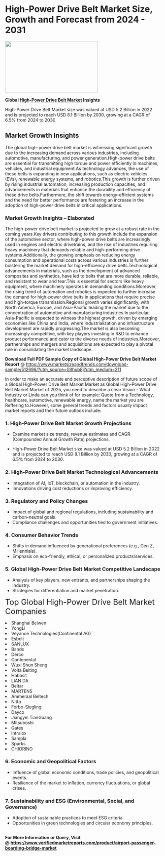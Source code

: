 <H1>High-Power Drive Belt Market Size, Growth and Forecast from 2024 - 2031</H1><img class="aligncenter size-medium wp-image-584254" src="https://thirdeyenews.in/wp-content/uploads/2024/09/Global-Market-Research-300x168.jpeg" alt="" width="300" height="168" /><p><strong>Global&nbsp;<a href="https://www.marketsizeandtrends.com/download-sample/512696/?utm_source=Github8j?utm_medium=211">High-Power Drive Belt Market</a> Insights</strong></p><p>High-Power Drive Belt Market size was valued at USD 5.2 Billion in 2022 and is projected to reach USD 8.1 Billion by 2030, growing at a CAGR of 6.5% from 2024 to 2030.</p><p><h2>Market Growth Insights</h2> The global high-power drive belt market is witnessing significant growth due to the increasing demand across various industries, including automotive, manufacturing, and power generation.High-power drive belts are essential for transmitting high torque and power efficiently in machines, vehicles, and industrial equipment.As technology advances, the use of these belts is expanding in new applications, such as electric vehicles (EVs), renewable energy systems, and robotics.This growth is further driven by rising industrial automation, increasing production capacities, and advancements in materials that enhance the durability and efficiency of these drive belts.Furthermore, the shift towards energy-efficient systems and the need for better performance are fostering an increase in the adoption of high-power drive belts in critical applications.<h3>Market Growth Insights – Elaborated</h3> The high-power drive belt market is projected to grow at a robust rate in the coming years.Key drivers contributing to this growth include the expansion of the automotive sector, where high-power drive belts are increasingly used in engines and electric drivetrains, and the rise of industries requiring heavy machinery that demands reliable and high-performing drive systems.Additionally, the growing emphasis on reducing energy consumption and operational costs across various industries is further bolstering the market demand for high-efficiency drive belts.Technological advancements in materials, such as the development of advanced composites and synthetics, have led to belts that are more durable, reliable, and resistant to wear and tear.This is essential for sectors like heavy equipment, where machinery operates in demanding conditions.Moreover, the rising trend of automation and robotics is expected to further increase the demand for high-power drive belts in applications that require precise and high-torque transmission.Regional growth varies significantly, with North America, Europe, and Asia-Pacific leading the market due to the concentration of automotive and manufacturing industries.In particular, Asia-Pacific is expected to witness the highest growth, driven by emerging economies like China and India, where industrialization and infrastructure development are rapidly progressing.The market is also becoming increasingly competitive, with key players investing in R&D to enhance product performance and cater to the diverse needs of industries.Moreover, partnerships and mergers and acquisitions are expected to play a pivotal role in consolidating the market landscape.<p><span class=""><strong>Download Full PDF Sample Copy of Global High-Power Drive Belt Market Report</strong> @ <a href="https://www.marketsizeandtrends.com/download-sample/512696/?utm_source=Github8j?utm_medium=211" target="_blank">https://www.marketsizeandtrends.com/download-sample/512696/?utm_source=Github8j?utm_medium=211</a></span></p><p>In order to make an accurate and perceptive description of future scope of a Global&nbsp;High-Power Drive Belt Market Market as Global&nbsp;High-Power Drive Belt Market Market of 2025, you need to describe a clear Vision &ndash; What Industry or Linda can you think of for example: Quote from a Technology, healthcare, automotive, renewable energy, name the market you are Reffering to.However, some general trends and factors usually impact market reports and their future outlook include:</p><h3>1.&nbsp;<strong>High-Power Drive Belt Market Growth Projections</strong></h3><ul><li>Examine market size trends, revenue estimates and CAGR (Compounded Annual Growth Rate) projections.</li><li><p>High-Power Drive Belt Market size was valued at USD 5.2 Billion in 2022 and is projected to reach USD 8.1 Billion by 2030, growing at a CAGR of 6.5% from 2024 to 2030.</p></li></ul><h3>2.&nbsp;<strong>High-Power Drive Belt Market Technological Advancements</strong></h3><ul><li>Integration of AI, IoT, blockchain, or automation in the industry.</li><li>Innovations driving cost reductions or improving efficiency.</li></ul><h3>3.&nbsp;<strong>Regulatory and Policy Changes</strong></h3><ul><li>Impact of global and regional regulations, including sustainability and carbon-neutral goals.</li><li>Compliance challenges and opportunities tied to government initiatives.</li></ul><h3>4.&nbsp;<strong>Consumer Behavior Trends</strong></h3><ul><li>Shifts in demand influenced by generational preferences (e.g., Gen Z, Millennials).</li><li>Emphasis on eco-friendly, ethical, or personalized products/services.</li></ul><h3>5.&nbsp;<strong>Global High-Power Drive Belt Market Competitive Landscape</strong></h3><ul><li>Analysis of key players, new entrants, and partnerships shaping the industry.</li><li>Strategies for differentiation and market penetration.</li></ul><p data-pm-slice="1 1 []"><span style="color: inherit; font-family: inherit; font-size: 25px;">Top Global High-Power Drive Belt Market Companies</span></p><div class="" data-test-id=""><p><li>Shanghai Beiwen</li><li> YongLi</li><li> Veyance Technologies(Continental AG)</li><li> Esbelt</li><li> SANLUX</li><li> Bando</li><li> Derco</li><li> Contenental</li><li> Wuxi Shun Sheng</li><li> Volta Belting</li><li> Habasit</li><li> LIAN DA</li><li> Beltar</li><li> MARTENS</li><li> Ammeraal Beltech</li><li> Nitta</li><li> Forbo-Siegling</li><li> Dayco</li><li> Jiangyin TianGuang</li><li> Mitsuboshi</li><li> Gates</li><li> Intralox</li><li> Sampla</li><li> Sparks</li><li> CHIORINO</li></p></div><h3>6.&nbsp;<strong>Economic and Geopolitical Factors</strong></h3><ul><li>Influence of global economic conditions, trade policies, and geopolitical events.</li><li>Resilience of the market to inflation, currency fluctuations, or global crises.</li></ul><h3>7.&nbsp;<strong>Sustainability and ESG (Environmental, Social, and Governance)</strong></h3><ul><li>Adoption of sustainable practices to meet ESG criteria.</li><li>Opportunities in green technologies and circular economy principles.</li></ul><h2><strong style="font-size: 14px;">For More Information or Query, Visit @&nbsp;</strong><a style="background-color: #ffffff; font-size: 14px;" href="https://www.marketsizeandtrends.com/report/high-power-drive-belt-market/" target="_blank">https://www.verifiedmarketreports.com/product/airport-passenger-boarding-bridge-market</a></h2>